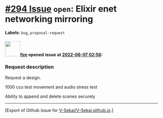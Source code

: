 # [\#294 Issue](https://github.com/V-Sekai/V-Sekai.github.io/issues/294) `open`: Elixir enet networking mirroring
**Labels**: `bug`, `proposal-request`


#### <img src="https://avatars.githubusercontent.com/u/32321?u=c2e06a3d2b49a467aa907e54aa259516440267cc&v=4" width="50">[fire](https://github.com/fire) opened issue at [2022-06-07 02:56](https://github.com/V-Sekai/V-Sekai.github.io/issues/294):

### Request description

Request a design.

1000 ccu test movement and audio stress test

Ability to append and delete scenes securely




-------------------------------------------------------------------------------



[Export of Github issue for [V-Sekai/V-Sekai.github.io](https://github.com/V-Sekai/V-Sekai.github.io).]
